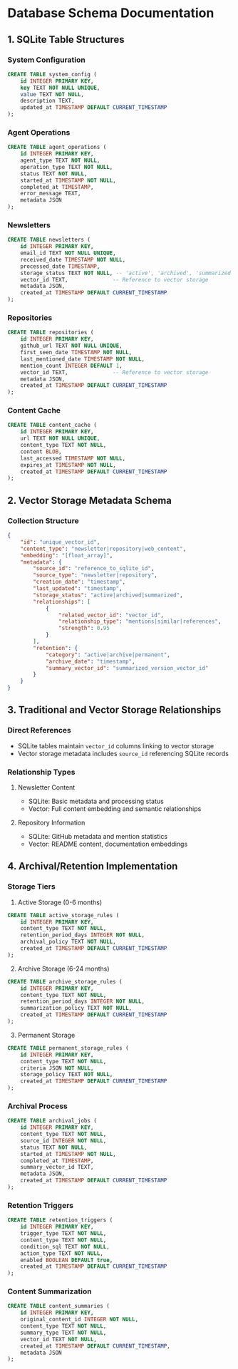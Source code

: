# Database Schema Documentation

## 1. SQLite Table Structures

### System Configuration
```sql
CREATE TABLE system_config (
    id INTEGER PRIMARY KEY,
    key TEXT NOT NULL UNIQUE,
    value TEXT NOT NULL,
    description TEXT,
    updated_at TIMESTAMP DEFAULT CURRENT_TIMESTAMP
);
```

### Agent Operations
```sql
CREATE TABLE agent_operations (
    id INTEGER PRIMARY KEY,
    agent_type TEXT NOT NULL,
    operation_type TEXT NOT NULL,
    status TEXT NOT NULL,
    started_at TIMESTAMP NOT NULL,
    completed_at TIMESTAMP,
    error_message TEXT,
    metadata JSON
);
```

### Newsletters
```sql
CREATE TABLE newsletters (
    id INTEGER PRIMARY KEY,
    email_id TEXT NOT NULL UNIQUE,
    received_date TIMESTAMP NOT NULL,
    processed_date TIMESTAMP,
    storage_status TEXT NOT NULL, -- 'active', 'archived', 'summarized'
    vector_id TEXT,              -- Reference to vector storage
    metadata JSON,
    created_at TIMESTAMP DEFAULT CURRENT_TIMESTAMP
);
```

### Repositories
```sql
CREATE TABLE repositories (
    id INTEGER PRIMARY KEY,
    github_url TEXT NOT NULL UNIQUE,
    first_seen_date TIMESTAMP NOT NULL,
    last_mentioned_date TIMESTAMP NOT NULL,
    mention_count INTEGER DEFAULT 1,
    vector_id TEXT,              -- Reference to vector storage
    metadata JSON,
    created_at TIMESTAMP DEFAULT CURRENT_TIMESTAMP
);
```

### Content Cache
```sql
CREATE TABLE content_cache (
    id INTEGER PRIMARY KEY,
    url TEXT NOT NULL UNIQUE,
    content_type TEXT NOT NULL,
    content BLOB,
    last_accessed TIMESTAMP NOT NULL,
    expires_at TIMESTAMP NOT NULL,
    created_at TIMESTAMP DEFAULT CURRENT_TIMESTAMP
);
```

## 2. Vector Storage Metadata Schema

### Collection Structure
```json
{
    "id": "unique_vector_id",
    "content_type": "newsletter|repository|web_content",
    "embedding": "[float_array]",
    "metadata": {
        "source_id": "reference_to_sqlite_id",
        "source_type": "newsletter|repository",
        "creation_date": "timestamp",
        "last_updated": "timestamp",
        "storage_status": "active|archived|summarized",
        "relationships": [
            {
                "related_vector_id": "vector_id",
                "relationship_type": "mentions|similar|references",
                "strength": 0.95
            }
        ],
        "retention": {
            "category": "active|archive|permanent",
            "archive_date": "timestamp",
            "summary_vector_id": "summarized_version_vector_id"
        }
    }
}
```

## 3. Traditional and Vector Storage Relationships

### Direct References
- SQLite tables maintain `vector_id` columns linking to vector storage
- Vector storage metadata includes `source_id` referencing SQLite records

### Relationship Types
1. Newsletter Content
   - SQLite: Basic metadata and processing status
   - Vector: Full content embedding and semantic relationships

2. Repository Information
   - SQLite: GitHub metadata and mention statistics
   - Vector: README content, documentation embeddings

## 4. Archival/Retention Implementation

### Storage Tiers
1. Active Storage (0-6 months)
```sql
CREATE TABLE active_storage_rules (
    id INTEGER PRIMARY KEY,
    content_type TEXT NOT NULL,
    retention_period_days INTEGER NOT NULL,
    archival_policy TEXT NOT NULL,
    created_at TIMESTAMP DEFAULT CURRENT_TIMESTAMP
);
```

2. Archive Storage (6-24 months)
```sql
CREATE TABLE archive_storage_rules (
    id INTEGER PRIMARY KEY,
    content_type TEXT NOT NULL,
    retention_period_days INTEGER NOT NULL,
    summarization_policy TEXT NOT NULL,
    created_at TIMESTAMP DEFAULT CURRENT_TIMESTAMP
);
```

3. Permanent Storage
```sql
CREATE TABLE permanent_storage_rules (
    id INTEGER PRIMARY KEY,
    content_type TEXT NOT NULL,
    criteria JSON NOT NULL,
    storage_policy TEXT NOT NULL,
    created_at TIMESTAMP DEFAULT CURRENT_TIMESTAMP
);
```

### Archival Process
```sql
CREATE TABLE archival_jobs (
    id INTEGER PRIMARY KEY,
    content_type TEXT NOT NULL,
    source_id INTEGER NOT NULL,
    status TEXT NOT NULL,
    started_at TIMESTAMP NOT NULL,
    completed_at TIMESTAMP,
    summary_vector_id TEXT,
    metadata JSON,
    created_at TIMESTAMP DEFAULT CURRENT_TIMESTAMP
);
```

### Retention Triggers
```sql
CREATE TABLE retention_triggers (
    id INTEGER PRIMARY KEY,
    trigger_type TEXT NOT NULL,
    content_type TEXT NOT NULL,
    condition_sql TEXT NOT NULL,
    action_type TEXT NOT NULL,
    enabled BOOLEAN DEFAULT true,
    created_at TIMESTAMP DEFAULT CURRENT_TIMESTAMP
);
```

### Content Summarization
```sql
CREATE TABLE content_summaries (
    id INTEGER PRIMARY KEY,
    original_content_id INTEGER NOT NULL,
    content_type TEXT NOT NULL,
    summary_type TEXT NOT NULL,
    vector_id TEXT NOT NULL,
    created_at TIMESTAMP DEFAULT CURRENT_TIMESTAMP,
    metadata JSON
);
